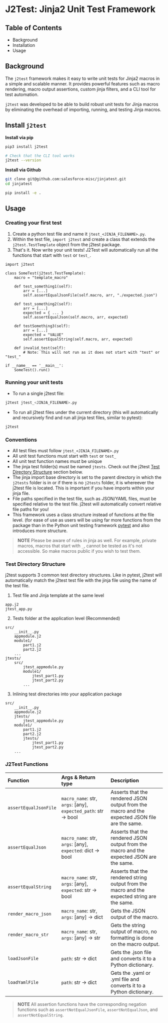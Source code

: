 # J2Test: Jinja2 Unit Test Framework

## Table of Contents
- Background
- Installation
- Usage

## Background
The `j2test` framework makes it easy to write unit tests for Jinja2 macros in a simple and scalable manner. It provides powerful features such as macro rendering, macro output assertions, custom jinja filters, and a CLI tool for test automation.

`j2test` was developed to be able to build robust unit tests for Jinja macros by eliminating the overhead of importing, running, and testing Jinja macros.

## Install `j2test`

**Install via pip**
```bash
pip3 install j2test

# Check that the CLI tool works
j2test --version
```

**Install via Github**
```bash
git clone git@github.com:salesforce-misc/jinjatest.git
cd jinjatest

pip install -e .
```

## Usage
### Creating your first test
1. Create a python test file and name it  `jtest_<JINJA_FILENAME>.py`.
2. Within the test file, `import j2test` and create a class that extends the `j2test.TestTemplate` object from the j2test package.
3. That's it. Now write your unit tests! J2Test will automatically run all the functions that start with `test` or `test_`.

```
import j2test

class SomeTest(j2test.TestTemplate):
    macro = "template_macro"

    def test_something1(self):
        arr = [...]
        self.assertEqualJsonFile(self.macro, arr, "./expected.json")

    def test_something2(self):
        arr = [...]
        expected = { ... }
        self.assertEqualJson(self.macro, arr, expected)

    def testSomething3(self):
        arr = [...]
        expected = "VALUE"
        self.assertEqualString(self.macro, arr, expected)

    def invalid_test(self):
        # Note: This will not run as it does not start with "test" or "test_"

if __name__ == '__main__':
    SomeTest().run()
```

### Running your unit tests
- To run a single j2test file:
```bash
j2test jtest_<JINJA_FILENAME>.py
```
- To run all j2test files under the current directory (this will automatically and recursively find and run all jinja test files, similar to pytest):
```bash
j2test
```

### Conventions
- All test files must follow `jtest_<JINJA_FILENAME>.py`
- All unit test functions must start with `test` or `test_`
- All unit test function names must be unique
- The jinja test folder(s) must be named `jtests`. Check out the j2test [Test Directory Structure](#test-directory-structure) section below.
- The jinja import base directory is set to the parent directory in which the `j2tests` folder is in or if there is no `j2tests` folder, it is whereever the j2test file is located. This is important if you have imports within your jinja file.
- File paths specified in the test file, such as JSON/YAML files, must be specified relative to the test file. j2test will automatically convert relative file paths for you!
- This framework uses a class structure instead of functions at the file level. (for ease of use as users will be using far more functions from the package than in the Python unit testing framework [pytest](https://github.com/pytest-dev/pytest/) and also introduces more structure.

> **NOTE** Please be aware of rules in jinja as well. For example, private macros, macros that start with `_`, cannot be tested as it's not accessible. So make macros public if you wish to test them.

### Test Directory Structure
j2test supports 3 common test directory structures. Like in pytest, j2test will automatically match the j2test test file with the jinja file using the name of the test file.

1. Test file and Jinja template at the same level
```
app.j2
jtest_app.py
```
2. Tests folder at the application level (Recommended)
```
src/
    __init__.py
    appmodule.j2
    module1/
        part1.j2
        part2.j2
    ...
jtests/
    src/
        jtest_appmodule.py
        module1/
            jtest_part1.py
            jtest_part2.py
        ...
```
3. Inlining test directories into your application package
```
src/
    __init__.py
    appmodule.j2
    jtests/
        jtest_appmodule.py
    module1/
        part1.j2
        part2.j2
        jtests/
            jtest_part1.py
            jtest_part2.py
    ...
```

### J2Test Functions
|Function |Args & Return type |Description|
|:------|:------|:------|
|`assertEqualJsonFile`| `macro_name`: str, `args`: [any], `expected_path`: str &#8594; bool| Asserts that the rendered JSON output from the macro and the expected JSON file are the same.|
|`assertEqualJson`| `macro_name`: str, `args`: [any], `expected`: dict &#8594; bool| Asserts that the rendered JSON output from the macro and the expected JSON are the same.|
|`assertEqualString`| `macro_name`: str, `args`: [any], `expected`: str &#8594; bool| Asserts that the rendered string output from the macro and the expected string are the same.|
|`render_macro_json`| `macro_name`: str, `args`: [any] &#8594; dict| Gets the JSON output of the macro. |
|`render_macro_str`| `macro_name`: str, `args`: [any] &#8594; str| Gets the string output of macro, no formatting is done on the macro output. |
|`loadJsonFile`| `path`: str &#8594; dict| Gets the .json file and converts it to a Python dictionary.|
|`loadYamlFile`| `path`: str &#8594; dict| Gets the .yaml or .yml file and converts it to a Python dictionary.|

> **NOTE** All assertion functions have the corresponding negation functions such as `assertNotEqualJsonFile`, `assertNotEqualJson`, and `assertNotEqualString`.


